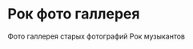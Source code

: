 Рок фото галлерея 
================================

Фото галлерея старых фотографий Рок музыкантов
